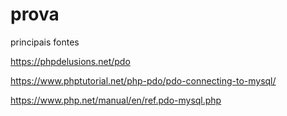 # prova
principais fontes  

https://phpdelusions.net/pdo  

https://www.phptutorial.net/php-pdo/pdo-connecting-to-mysql/  

https://www.php.net/manual/en/ref.pdo-mysql.php
